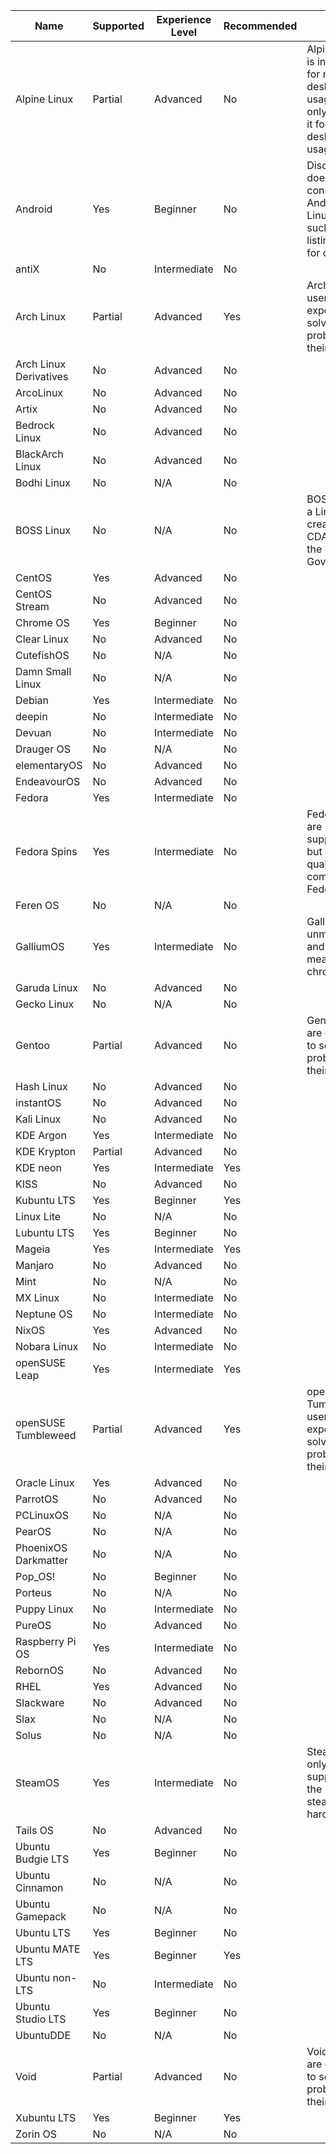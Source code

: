 | Name | Supported | Experience Level | Recommended | Notes |
| --- | --- | --- | --- | --- |
| Alpine Linux | Partial | Advanced | No | Alpine Linux is intended for non-desktop usage, we only support it for non-desktop usage. |
| Android | Yes | Beginner | No | Discord Linux does not consider Android as Linux, as such, this listing is just for clarity. |
| antiX | No | Intermediate | No |  |
| Arch Linux | Partial | Advanced | Yes | Arch Linux users are expected to solve basic problems on their own. |
| Arch Linux Derivatives | No | Advanced | No |  |
| ArcoLinux | No | Advanced | No |  |
| Artix | No | Advanced | No |  |
| Bedrock Linux | No | Advanced | No |  |
| BlackArch Linux | No | Advanced | No |  |
| Bodhi Linux | No | N/A | No |  |
| BOSS Linux | No | N/A | No | BOSS Linux is a Linux distro created by CDAC, part of the Indian Government |
| CentOS | Yes | Advanced | No |  |
| CentOS Stream | No | Advanced | No |  |
| Chrome OS | Yes | Beginner | No |  |
| Clear Linux | No | Advanced | No |  |
| CutefishOS | No | N/A | No |  |
| Damn Small Linux | No | N/A | No |  |
| Debian | Yes | Intermediate | No |  |
| deepin | No | Intermediate | No |  |
| Devuan | No | Intermediate | No |  |
| Drauger OS | No | N/A | No |  |
| elementaryOS | No | Advanced | No |  |
| EndeavourOS | No | Advanced | No |  |
| Fedora | Yes | Intermediate | No |  |
| Fedora Spins | Yes | Intermediate | No | Fedora Spins are supported, but are low quality compared to Fedora itself |
| Feren OS | No | N/A | No |  |
| GalliumOS | Yes | Intermediate | No | GalliumOS is unmaintained, and is only meant for chromebooks. |
| Garuda Linux | No | Advanced | No |  |
| Gecko Linux | No | N/A | No |  |
| Gentoo | Partial | Advanced | No | Gentoo users are expected to solve basic problems on their own. |
| Hash Linux | No | Advanced | No |  |
| instantOS | No | Advanced | No |  |
| Kali Linux | No | Advanced | No |  |
| KDE Argon | Yes | Intermediate | No |  |
| KDE Krypton | Partial | Advanced | No |  |
| KDE neon | Yes | Intermediate | Yes |  |
| KISS | No | Advanced | No |  |
| Kubuntu LTS | Yes | Beginner | Yes |  |
| Linux Lite | No | N/A | No |  |
| Lubuntu LTS | Yes | Beginner | No |  |
| Mageia | Yes | Intermediate | Yes |  |
| Manjaro | No | Advanced | No |  |
| Mint | No | N/A | No |  |
| MX Linux | No | Intermediate | No |  |
| Neptune OS | No | Intermediate | No |  |
| NixOS | Yes | Advanced | No |  |
| Nobara Linux | No | Intermediate | No |  |
| openSUSE Leap | Yes | Intermediate | Yes |  |
| openSUSE Tumbleweed | Partial | Advanced | Yes | openSUSE Tumbleweed users are expected to solve basic problems on their own. |
| Oracle Linux | Yes | Advanced | No |  |
| ParrotOS | No | Advanced | No |  |
| PCLinuxOS | No | N/A | No |  |
| PearOS | No | N/A | No |  |
| PhoenixOS Darkmatter | No | N/A | No |  |
| Pop_OS! | No | Beginner | No |  |
| Porteus | No | N/A | No |  |
| Puppy Linux | No | Intermediate | No |  |
| PureOS | No | Advanced | No |  |
| Raspberry Pi OS | Yes | Intermediate | No |  |
| RebornOS | No | Advanced | No |  |
| RHEL | Yes | Advanced | No |  |
| Slackware | No | Advanced | No |  |
| Slax | No | N/A | No |  |
| Solus | No | N/A | No |  |
| SteamOS | Yes | Intermediate | No | SteamOS will only be supported on the steamdeck hardware. |
| Tails OS | No | Advanced | No |  |
| Ubuntu Budgie LTS | Yes | Beginner | No |  |
| Ubuntu Cinnamon | No | N/A | No |  |
| Ubuntu Gamepack | No | N/A | No |  |
| Ubuntu LTS | Yes | Beginner | No |  |
| Ubuntu MATE LTS | Yes | Beginner | Yes |  |
| Ubuntu non-LTS | No | Intermediate | No |  |
| Ubuntu Studio LTS | Yes | Beginner | No |  |
| UbuntuDDE | No | N/A | No |  |
| Void | Partial | Advanced | No | Void users are expected to solve basic problems on their own. |
| Xubuntu LTS | Yes | Beginner | Yes |  |
| Zorin OS | No | N/A | No |  |
